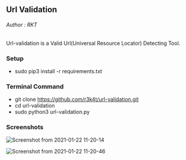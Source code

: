 <h2> Url Validation </h2>


<h6>Author : RKT</h6>


Url-validation is a  Valid Url(Universal Resource Locator) Detecting Tool.


### Setup ###

+ sudo pip3 install -r requirements.txt

### Terminal Command ###

+ git clone https://github.com/r3k4t/url-validation.git
+ cd url-validation
+ sudo python3 url-validation.py


### Screenshots ###


![Screenshot from 2021-01-22 11-20-14](https://user-images.githubusercontent.com/69615463/105450484-c0903400-5ca4-11eb-9d0b-5a5310011557.png)


![Screenshot from 2021-01-22 11-20-46](https://user-images.githubusercontent.com/69615463/105450620-0e0ca100-5ca5-11eb-9cb4-ee08903a136a.png)



